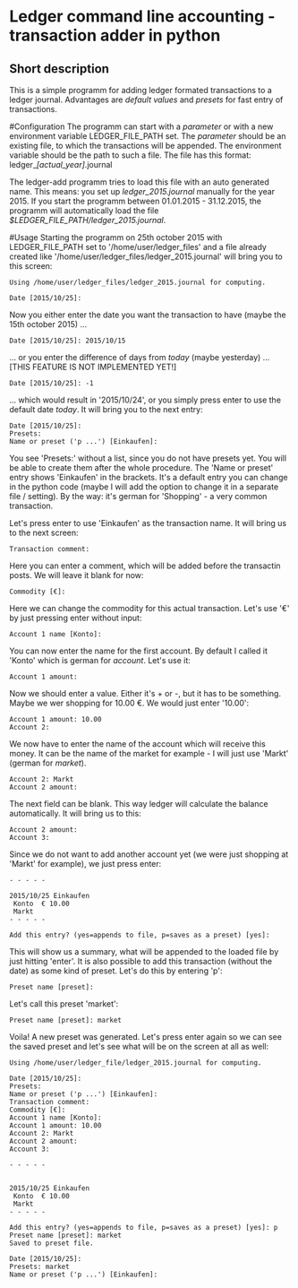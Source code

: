 Ledger command line accounting - transaction adder in python
============================================================

Short description
-----------------

This is a simple programm for adding ledger formated transactions to a ledger journal. Advantages are *default values* and *presets* for fast entry of transactions.


#Configuration
The programm can start with a *parameter* or with a new environment variable LEDGER_FILE_PATH set. The *parameter* should be an existing file, to which the transactions will be appended. The environment variable should be the path to such a file. The file has this format: ledger_*[actual_year]*.journal

The ledger-add programm tries to load this file with an auto generated name. This means: you set up *ledger_2015.journal* manually for the year 2015. If you start the programm between 01.01.2015 - 31.12.2015, the programm will automatically load the file *$LEDGER_FILE_PATH/ledger_2015.journal*.


#Usage
Starting the programm on 25th october 2015 with LEDGER_FILE_PATH set to '/home/user/ledger_files' and a file already created like '/home/user/ledger_files/ledger_2015.journal' will bring you to this screen:

	Using /home/user/ledger_files/ledger_2015.journal for computing.

	Date [2015/10/25]:

Now you either enter the date you want the transaction to have (maybe the 15th october 2015) ...

	Date [2015/10/25]: 2015/10/15

... or you enter the difference of days from *today* (maybe yesterday) ...
[THIS FEATURE IS NOT IMPLEMENTED YET!]

	Date [2015/10/25]: -1

... which would result in '2015/10/24', or you simply press enter to use the default date *today*. It will bring you to the next entry:

	Date [2015/10/25]:
	Presets:
	Name or preset ('p ...') [Einkaufen]:

You see 'Presets:' without a list, since you do not have presets yet. You will be able to create them after the whole procedure. The 'Name or preset' entry shows 'Einkaufen' in the brackets. It's a default entry you can change in the python code (maybe I will add the option to change it in a separate file / setting). By the way: it's german for 'Shopping' - a very common transaction.

Let's press enter to use 'Einkaufen' as the transaction name. It will bring us to the next screen:

	Transaction comment:

Here you can enter a comment, which will be added before the transactin posts. We will leave it blank for now:

	Commodity [€]:

Here we can change the commodity for this actual transaction. Let's use '€' by just pressing enter without input:

	Account 1 name [Konto]:

You can now enter the name for the first account. By default I called it 'Konto' which is german for *account*. Let's use it:

	Account 1 amount:

Now we should enter a value. Either it's + or -, but it has to be something. Maybe we wer shopping for 10.00 €. We would just enter '10.00':

	Account 1 amount: 10.00
	Account 2:

We now have to enter the name of the account which will receive this money. It can be the name of the market for example - I will just use 'Markt' (german for *market*).

	Account 2: Markt
	Account 2 amount:

The next field can be blank. This way ledger will calculate the balance automatically. It will bring us to this:

	Account 2 amount:
	Account 3:

Since we do not want to add another account yet (we were just shopping at 'Markt' for example), we just press enter:

	- - - - -

	2015/10/25 Einkaufen
	 Konto  € 10.00
	 Markt
	- - - - -

	Add this entry? (yes=appends to file, p=saves as a preset) [yes]:

This will show us a summary, what will be appended to the loaded file by just hitting 'enter'. It is also possible to add this transaction (without the date) as some kind of preset. Let's do this by entering 'p':

	Preset name [preset]:

Let's call this preset 'market':

	Preset name [preset]: market

Voila! A new preset was generated. Let's press enter again so we can see the saved preset and let's see what will be on the screen at all as well:

	Using /home/user/ledger_file/ledger_2015.journal for computing.

	Date [2015/10/25]:
	Presets:
	Name or preset ('p ...') [Einkaufen]:
	Transaction comment:
	Commodity [€]:
	Account 1 name [Konto]:
	Account 1 amount: 10.00
	Account 2: Markt
	Account 2 amount:
	Account 3:

	- - - - -


	2015/10/25 Einkaufen
	 Konto  € 10.00
	 Markt
	- - - - -

	Add this entry? (yes=appends to file, p=saves as a preset) [yes]: p
	Preset name [preset]: market
	Saved to preset file.

	Date [2015/10/25]:
	Presets: market
	Name or preset ('p ...') [Einkaufen]: